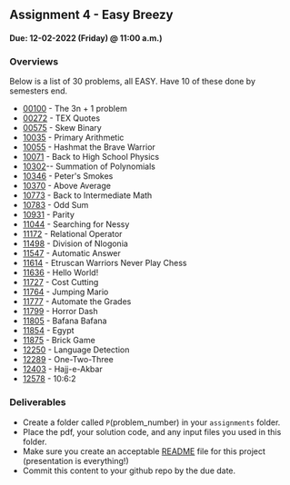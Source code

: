## Assignment 4  - Easy Breezy
#### Due: 12-02-2022 (Friday) @ 11:00 a.m.)

### Overviews

Below is a list of 30 problems, all EASY. Have 10 of these done by semesters end.

* [00100](https://cs.msutexas.edu/uva/api/pdfs/100.pdf) - The 3n + 1 problem
* [00272](https://cs.msutexas.edu/uva/api/pdfs/272.pdf) - TEX Quotes
* [00575](https://cs.msutexas.edu/uva/api/pdfs/575.pdf) - Skew Binary
* [10035](https://cs.msutexas.edu/uva/api/pdfs/100/10035.pdf) - Primary Arithmetic
* [10055](https://cs.msutexas.edu/uva/api/pdfs/100/10055.pdf) - Hashmat the Brave Warrior
* [10071](https://cs.msutexas.edu/uva/api/pdfs/100/10071.pdf) - Back to High School Physics
* [10302](https://cs.msutexas.edu/uva/api/pdfs/100/10302.pdf)-- Summation of Polynomials
* [10346](https://cs.msutexas.edu/uva/api/pdfs/100/10346.pdf) - Peter's Smokes
* [10370](https://cs.msutexas.edu/uva/api/pdfs/100/10370.pdf) - Above Average
* [10773](https://cs.msutexas.edu/uva/api/pdfs/100/10773.pdf) - Back to Intermediate Math
* [10783](https://cs.msutexas.edu/uva/api/pdfs/100/10783.pdf) - Odd Sum
* [10931](https://cs.msutexas.edu/uva/api/pdfs/100/10931.pdf) - Parity
* [11044](https://cs.msutexas.edu/uva/api/pdfs/110/11044.pdf) - Searching for Nessy
* [11172](https://cs.msutexas.edu/uva/api/pdfs/111/11172.pdf) - Relational Operator
* [11498](https://cs.msutexas.edu/uva/api/pdfs/114/11498.pdf) - Division of Nlogonia
* [11547](https://cs.msutexas.edu/uva/api/pdfs/115/11547.pdf) - Automatic Answer
* [11614](https://cs.msutexas.edu/uva/api/pdfs/116/11614.pdf) - Etruscan Warriors Never Play Chess
* [11636](https://cs.msutexas.edu/uva/api/pdfs/116/11636.pdf) - Hello World!
* [11727](https://cs.msutexas.edu/uva/api/pdfs/117/11727.pdf) - Cost Cutting
* [11764](https://cs.msutexas.edu/uva/api/pdfs/117/11764.pdf) - Jumping Mario
* [11777](https://cs.msutexas.edu/uva/api/pdfs/117/11777.pdf) - Automate the Grades
* [11799](https://cs.msutexas.edu/uva/api/pdfs/117/11799.pdf) - Horror Dash
* [11805](https://cs.msutexas.edu/uva/api/pdfs/118/11805.pdf) - Bafana Bafana
* [11854](https://cs.msutexas.edu/uva/api/pdfs/118/11854.pdf) - Egypt
* [11875](https://cs.msutexas.edu/uva/api/pdfs/118/11875.pdf) - Brick Game
* [12250](https://cs.msutexas.edu/uva/api/pdfs/122/12250.pdf) - Language Detection
* [12289](https://cs.msutexas.edu/uva/api/pdfs/122/12289.pdf) - One-Two-Three
* [12403](https://cs.msutexas.edu/uva/api/pdfs/125/12577.pdf) - Hajj-e-Akbar
* [12578](https://cs.msutexas.edu/uva/api/pdfs/125/12578.pdf) - 10:6:2

### Deliverables

- Create a folder called `P`(problem_number) in your `assignments` folder.
- Place the pdf, your solution code, and any input files you used in this folder.
- Make sure you create an acceptable [README](../../Resources/03-Readmees/README.md) file for this project (presentation is everything!)
- Commit this content to your github repo by the due date.

